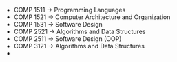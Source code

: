 - COMP 1511 -> Programming Languages
- COMP 1521 -> Computer Architecture and Organization
- COMP 1531 -> Software Design
- COMP 2521 -> Algorithms and Data Structures
- COMP 2511 -> Software Design (OOP)
- COMP 3121 -> Algorithms and Data Structures
- 